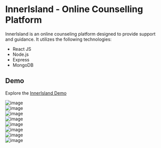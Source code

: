 # InnerIsland - Online Counselling Platform

InnerIsland is an online counseling platform designed to provide support and guidance. It utilizes the following technologies:

- React JS
- Node.js
- Express
- MongoDB

## Demo

Explore the [InnerIsland Demo](https://innerisland-frontend.onrender.com/)



![image](https://github.com/anandkishorgupta/innerIsland/assets/85511831/20f68df4-51c4-4df5-b987-4db3c51da7b6)
<br>
![image](https://github.com/anandkishorgupta/innerIsland/assets/85511831/8c4e1302-6a80-4ba8-913b-50e0972e0905)
<br>
![image](https://github.com/anandkishorgupta/innerIsland/assets/85511831/e425a3bf-2a50-4e99-81d4-aeea2f259d31)
<br>
![image](https://github.com/anandkishorgupta/innerIsland/assets/85511831/ccf3b2e3-3258-4dfc-95b2-4874788f9b79)
<br>
![image](https://github.com/anandkishorgupta/innerIsland/assets/85511831/846b8d4d-b7e6-4421-89cc-5d3bb20233ac)
<br>
![image](https://github.com/anandkishorgupta/innerIsland/assets/85511831/5585facd-2fed-40b8-8b13-225365a421f1)
<br>
![image](https://github.com/anandkishorgupta/innerIsland/assets/85511831/9502b5f7-e752-45c4-b7ee-0bf0f4fabbbd)
<br>
![image](https://github.com/anandkishorgupta/innerIsland/assets/85511831/276f3a02-0d9b-444e-8fcb-f9250ad7d3c8)





